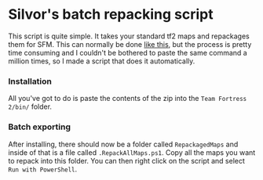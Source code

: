 # Silvor's batch repacking script
This script is quite simple. It takes your standard tf2 maps and repackages them for SFM. This can normally be done [like this](https://steamcommunity.com/sharedfiles/filedetails/?id=480267373), but the process is pretty time consuming and I couldn't be bothered to paste the same command a million times, so I made a script that does it automatically.

### Installation
All you've got to do is paste the contents of the zip into the `Team Fortress 2/bin/` folder. 

### Batch exporting
After installing, there should now be a folder called `RepackagedMaps` and inside of that is a file called `.RepackAllMaps.ps1`. Copy all the maps you want to repack into this folder. You can then right click on the script and select `Run with PowerShell`.
